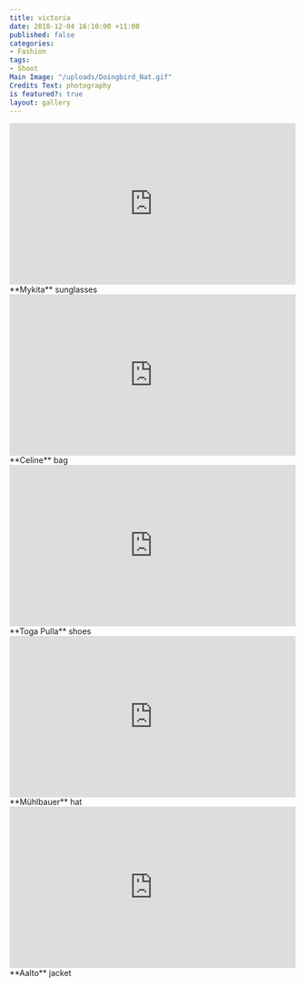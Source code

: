 ```yaml
---
title: victoria
date: 2018-12-04 16:10:00 +11:00
published: false
categories:
- Fashion
tags:
- Shoot
Main Image: "/uploads/Doingbird_Nat.gif"
Credits Text: photography
is featured?: true
layout: gallery
---
```


<div style="padding:56.25% 0 0 0;position:relative;"><iframe src="https://player.vimeo.com/video/304295250?title=0&byline=0&portrait=0" style="position:absolute;top:0;left:0;width:100%;height:100%;" frameborder="0" webkitallowfullscreen mozallowfullscreen allowfullscreen></iframe></div><script src="https://player.vimeo.com/api/player.js"></script>  
**Mykita** sunglasses

<div style="padding:56.25% 0 0 0;position:relative;"><iframe src="https://player.vimeo.com/video/304295219?title=0&byline=0&portrait=0" style="position:absolute;top:0;left:0;width:100%;height:100%;" frameborder="0" webkitallowfullscreen mozallowfullscreen allowfullscreen></iframe></div><script src="https://player.vimeo.com/api/player.js"></script>
**Celine** bag

<div style="padding:56.25% 0 0 0;position:relative;"><iframe src="https://player.vimeo.com/video/304295191?title=0&byline=0&portrait=0" style="position:absolute;top:0;left:0;width:100%;height:100%;" frameborder="0" webkitallowfullscreen mozallowfullscreen allowfullscreen></iframe></div><script src="https://player.vimeo.com/api/player.js"></script>
**Toga Pulla** shoes

<div style="padding:56.25% 0 0 0;position:relative;"><iframe src="https://player.vimeo.com/video/304295158?title=0&byline=0&portrait=0" style="position:absolute;top:0;left:0;width:100%;height:100%;" frameborder="0" webkitallowfullscreen mozallowfullscreen allowfullscreen></iframe></div><script src="https://player.vimeo.com/api/player.js"></script>
**Mühlbauer** hat

<div style="padding:56.25% 0 0 0;position:relative;"><iframe src="https://player.vimeo.com/video/304295094?title=0&byline=0&portrait=0" style="position:absolute;top:0;left:0;width:100%;height:100%;" frameborder="0" webkitallowfullscreen mozallowfullscreen allowfullscreen></iframe></div><script src="https://player.vimeo.com/api/player.js"></script>
**Aalto** jacket